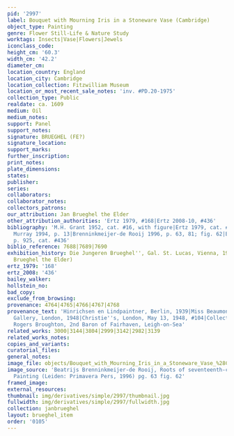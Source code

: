 ```yaml
---
pid: '2997'
label: Bouquet with Mourning Iris in a Stoneware Vase (Cambridge)
object_type: Painting
genre: Flower Still-Life & Nature Study
worktags: Insects|Vase|Flowers|Jewels
iconclass_code:
height_cm: '60.3'
width_cm: '42.2'
diameter_cm:
location_country: England
location_city: Cambridge
location_collection: Fitzwilliam Museum
location_or_most_recent_sale_notes: 'inv. #PD.20-1975'
collection_type: Public
realdate: ca. 1609
medium: Oil
medium_notes:
support: Panel
support_notes:
signature: BRUEGHEL (FE?)
signature_location:
support_marks:
further_inscription:
print_notes:
plate_dimensions:
states:
publisher:
series:
collaborators:
collaborator_notes:
collectors_patrons:
our_attribution: Jan Brueghel the Elder
other_attribution_authorities: 'Ertz 1979, #168|Ertz 2008-10, #436'
bibliography: 'M.H. Grant 1952, cat. #16, with figure|Ertz 1979, cat. #168|Groen &
  Murray 1994, p. 13|Brenninkmeijer-de Rooij 1996, p. 63, 81; fig. 62|Ertz 2008-10,
  p. 925, cat. #436'
biblio_reference: 7688|7689|7690
exhibition_history: Die Jungeren Brueghel'', Gal. St. Lucas, Vienna, 1935 (as Jan
  Brueghel the Elder)
ertz_1979: '168'
ertz_2008: '436'
bailey_walker:
hollstein_no:
bad_copy:
exclude_from_browsing:
provenance: 4764|4765|4766|4767|4768
provenance_text: 'Hinrichsen en Lindpaintner, Berlin, 1939|Miss Beaumont, before 1948|Slatter
  Gallery, London, 1948|Christie''s, London, May 13, 1948, #104|Collection of Henry
  Rogers Broughton, 2nd Baron of Fairhaven, Leigh-on-Sea'
related_works: 3000|3144|3804|2999|3142|2982|3139
related_works_notes:
copies_and_variants:
curatorial_files:
general_notes:
image_file: objects/Bouquet_with_Mourning_Iris_in_a_Stoneware_Vase_%28Cambridge%29.jpg
image_source: 'Beatrijs Brenninkmeijer-de Rooij, Roots of seventeenth-century Flower
  Painting (Leiden: Primavera Pers, 1996) pg. 63 fig. 62'
framed_image:
external_resources:
thumbnail: img/derivatives/simple/2997/thumbnail.jpg
fullwidth: img/derivatives/simple/2997/fullwidth.jpg
collection: janbrueghel
layout: brueghel_item
order: '0105'
---
```

